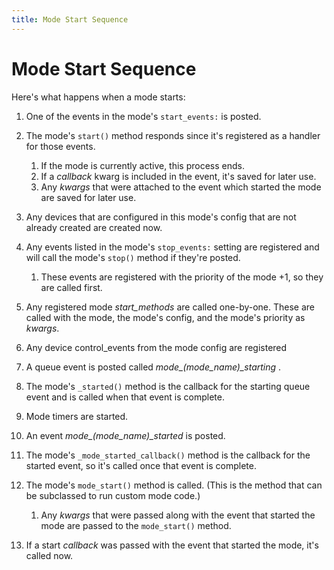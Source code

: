 ```yaml
---
title: Mode Start Sequence
---
```


# Mode Start Sequence


Here's what happens when a mode starts:

1.  One of the events in the mode's `start_events:` is posted.

2.  The mode's `start()` method responds since it's registered as a
    handler for those events.

    1.  If the mode is currently active, this process ends.
    2.  If a *callback* kwarg is included in the event, it's saved
        for later use.
    3.  Any *kwargs* that were attached to the event which started the
        mode are saved for later use.

3.  Any devices that are configured in this mode's config that are not
    already created are created now.

4.  Any events listed in the mode's `stop_events:` setting are
    registered and will call the mode's `stop()` method if they're
    posted.

    1.  These events are registered with the priority of the mode +1,
        so they are called first.

5.  Any registered mode *start_methods* are called one-by-one. These are
    called with the mode, the mode's config, and the mode's priority
    as *kwargs*.

6.  Any device control_events from the mode config are registered

7.  A queue event is posted called *mode_\(mode_name\)_starting* .

8.  The mode's `_started()` method is the callback for the starting
    queue event and is called when that event is complete.

9.  Mode timers are started.

10. An event *mode_\(mode_name\)_started* is posted.

11. The mode's `_mode_started_callback()` method is the callback for
    the started event, so it's called once that event is complete.

12. The mode's `mode_start()` method is called. (This is the method
    that can be subclassed to run custom mode code.)

    1.  Any *kwargs* that were passed along with the event that
        started the mode are passed to the `mode_start()` method.

13. If a start *callback* was passed with the event that started the
    mode, it's called now.
